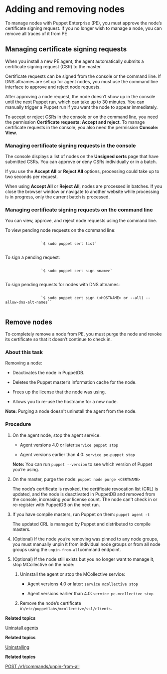 # Adding and removing nodes

To manage nodes with Puppet Enterprise \(PE\), you must approve the node’s certificate signing request. If you no longer wish to manage a node, you can remove all traces of it from PE

## Managing certificate signing requests

When you install a new PE agent, the agent automatically submits a certificate signing request \(CSR\) to the master.

Certificate requests can be signed from the console or the command line. If DNS altnames are set up for agent nodes, you must use the command line interface to approve and reject node requests.

After approving a node request, the node doesn’t show up in the console until the next Puppet run, which can take up to 30 minutes. You can manually trigger a Puppet run if you want the node to appear immediately.

To accept or reject CSRs in the console or on the command line, you need the permission **Certificate requests: Accept and reject**. To manage certificate requests in the console, you also need the permission **Console: View**.

### Managing certificate signing requests in the console

The console displays a list of nodes on the **Unsigned certs** page that have submitted CSRs. You can approve or deny CSRs individually or in a batch.

If you use the **Accept All** or **Reject All** options, processing could take up to two seconds per request.

When using **Accept All** or **Reject All**, nodes are processed in batches. If you close the browser window or navigate to another website while processing is in progress, only the current batch is processed.

### Managing certificate signing requests on the command line

You can view, approve, and reject node requests using the command line.

To view pending node requests on the command line:

```

                `$ sudo puppet cert list`
            
```

To sign a pending request:

```

                `$ sudo puppet cert sign <name>`
            
```

To sign pending requests for nodes with DNS altnames:

```

                `$ sudo puppet cert sign (<HOSTNAME> or --all) --allow-dns-alt-names``
            
```

## Remove nodes

To completely remove a node from PE, you must purge the node and revoke its certificate so that it doesn’t continue to check in.

### About this task

Removing a node:

-   Deactivates the node in PuppetDB.

-   Deletes the Puppet master’s information cache for the node.

-   Frees up the license that the node was using.

-   Allows you to re-use the hostname for a new node.


**Note:** Purging a node doesn't uninstall the agent from the node.

### Procedure

1.  On the agent node, stop the agent service.

    -   Agent versions 4.0 or later:`service puppet stop`

    -   Agent versions earlier than 4.0: `service pe-puppet stop`

    **Note:** You can run `puppet --version` to see which version of Puppet you’re using.

2.  On the master, purge the node: `puppet node purge <CERTNAME>`

    The node’s certificate is revoked, the certificate revocation list \(CRL\) is updated, and the node is deactivated in PuppetDB and removed from the console, increasing your license count. The node can't check in or re-register with PuppetDB on the next run.

3.  If you have compile masters, run Puppet on them: `puppet agent -t`

    The updated CRL is managed by Puppet and distributed to compile masters.

4.  \(Optional\) If the node you’re removing was pinned to any node groups, you must manually unpin it from individual node groups or from all node groups using the ``unpin-from-all``command endpoint.

5.  \(Optional\) If the node still exists but you no longer want to manage it, stop MCollective on the node:

    1.  Uninstall the agent or stop the MCollective service:

        -   Agent versions 4.0 or later: `service mcollective stop`

        -   Agent versions earlier than 4.0: `service pe-mcollective stop`

    2.  Remove the node’s certificate in`/etc/puppetlabs/mcollective/ssl/clients`.


**Related topics**  


[Uninstall agents](uninstalling.md#)

**Related topics**  


[Uninstalling](uninstalling.md#)

**Related topics**  


[POST /v1/commands/unpin-from-all](commands_endpoint.md#)

